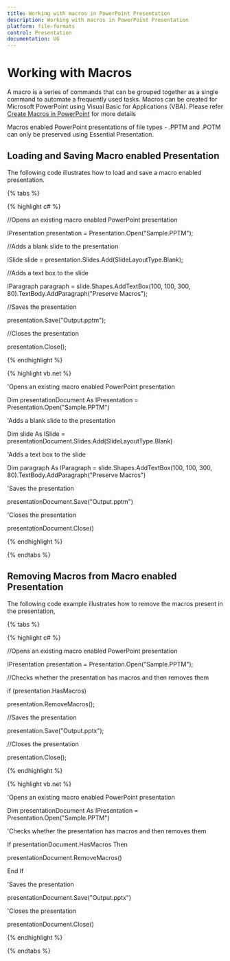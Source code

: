 ```yaml
---
title: Working with macros in PowerPoint Presentation
description: Working with macros in PowerPoint Presentation
platform: file-formats
control: Presentation
documentation: UG
---
```

# Working with Macros

A macro is a series of commands that can be grouped together as a single command to automate a frequently used tasks. Macros can be created for Microsoft PowerPoint using Visual Basic for Applications (VBA). Please refer [Create Macros in PowerPoint](https://support.office.com/en-us/article/Create-a-macro-in-PowerPoint-5b07aff6-4dc9-462f-8fc9-66b4c5344e7e?ui=en-US&rs=en-US&ad=US) for more details

Macros enabled PowerPoint presentations of file types - .PPTM and .POTM can only be preserved using Essential Presentation.

## Loading and Saving Macro enabled Presentation

The following code illustrates how to load and save a macro enabled presentation.

{% tabs %}

{% highlight c# %}

//Opens an existing macro enabled PowerPoint presentation

IPresentation presentation = Presentation.Open("Sample.PPTM");

//Adds a blank slide to the presentation

ISlide slide = presentation.Slides.Add(SlideLayoutType.Blank);

//Adds a text box to the slide

IParagraph paragraph = slide.Shapes.AddTextBox(100, 100, 300, 80).TextBody.AddParagraph("Preserve Macros");

//Saves the presentation

presentation.Save("Output.pptm");

//Closes the presentation

presentation.Close();

{% endhighlight %}

{% highlight vb.net %}

'Opens an existing macro enabled PowerPoint presentation

Dim presentationDocument As IPresentation = Presentation.Open("Sample.PPTM")

'Adds a blank slide to the presentation

Dim slide As ISlide = presentationDocument.Slides.Add(SlideLayoutType.Blank)

'Adds a text box to the slide

Dim paragraph As IParagraph = slide.Shapes.AddTextBox(100, 100, 300, 80).TextBody.AddParagraph("Preserve Macros")

'Saves the presentation

presentationDocument.Save("Output.pptm")

'Closes the presentation

presentationDocument.Close()

{% endhighlight %}

{% endtabs %}

## Removing Macros from Macro enabled Presentation

The following code example illustrates how to remove the macros present in the presentation,

{% tabs %}

{% highlight c# %}

//Opens an existing macro enabled PowerPoint presentation

IPresentation presentation = Presentation.Open("Sample.PPTM");

//Checks whether the presentation has macros and then removes them

if (presentation.HasMacros)

presentation.RemoveMacros();

//Saves the presentation

presentation.Save("Output.pptx");

//Closes the presentation

presentation.Close();

{% endhighlight %}

{% highlight vb.net %}

'Opens an existing macro enabled PowerPoint presentation

Dim presentationDocument As IPresentation = Presentation.Open("Sample.PPTM")

'Checks whether the presentation has macros and then removes them

If presentationDocument.HasMacros Then

presentationDocument.RemoveMacros()

End If

'Saves the presentation

presentationDocument.Save("Output.pptx")

'Closes the presentation

presentationDocument.Close()

{% endhighlight %}

{% endtabs %}


